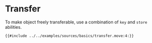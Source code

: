 # Transfer

To make object freely transferable, use a combination of `key` and `store` abilities.

```move
{{#include ../../examples/sources/basics/transfer.move:4:}}
```
